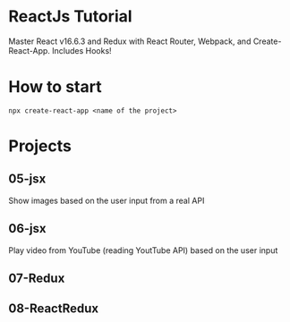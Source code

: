 # ReactJs Tutorial

Master React v16.6.3 and Redux with React Router, Webpack, and Create-React-App. Includes Hooks!

# How to start

```
npx create-react-app <name of the project>
```

# Projects

## 05-jsx
Show images based on the user input from a real API

## 06-jsx
Play video from YouTube (reading YoutTube API) based on the user input

## 07-Redux

## 08-ReactRedux